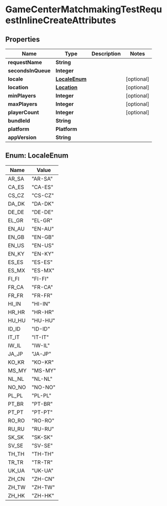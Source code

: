 

# GameCenterMatchmakingTestRequestInlineCreateAttributes


## Properties

| Name | Type | Description | Notes |
|------------ | ------------- | ------------- | -------------|
|**requestName** | **String** |  |  |
|**secondsInQueue** | **Integer** |  |  |
|**locale** | [**LocaleEnum**](#LocaleEnum) |  |  [optional] |
|**location** | [**Location**](Location.md) |  |  [optional] |
|**minPlayers** | **Integer** |  |  [optional] |
|**maxPlayers** | **Integer** |  |  [optional] |
|**playerCount** | **Integer** |  |  [optional] |
|**bundleId** | **String** |  |  |
|**platform** | **Platform** |  |  |
|**appVersion** | **String** |  |  |



## Enum: LocaleEnum

| Name | Value |
|---- | -----|
| AR_SA | &quot;AR-SA&quot; |
| CA_ES | &quot;CA-ES&quot; |
| CS_CZ | &quot;CS-CZ&quot; |
| DA_DK | &quot;DA-DK&quot; |
| DE_DE | &quot;DE-DE&quot; |
| EL_GR | &quot;EL-GR&quot; |
| EN_AU | &quot;EN-AU&quot; |
| EN_GB | &quot;EN-GB&quot; |
| EN_US | &quot;EN-US&quot; |
| EN_KY | &quot;EN-KY&quot; |
| ES_ES | &quot;ES-ES&quot; |
| ES_MX | &quot;ES-MX&quot; |
| FI_FI | &quot;FI-FI&quot; |
| FR_CA | &quot;FR-CA&quot; |
| FR_FR | &quot;FR-FR&quot; |
| HI_IN | &quot;HI-IN&quot; |
| HR_HR | &quot;HR-HR&quot; |
| HU_HU | &quot;HU-HU&quot; |
| ID_ID | &quot;ID-ID&quot; |
| IT_IT | &quot;IT-IT&quot; |
| IW_IL | &quot;IW-IL&quot; |
| JA_JP | &quot;JA-JP&quot; |
| KO_KR | &quot;KO-KR&quot; |
| MS_MY | &quot;MS-MY&quot; |
| NL_NL | &quot;NL-NL&quot; |
| NO_NO | &quot;NO-NO&quot; |
| PL_PL | &quot;PL-PL&quot; |
| PT_BR | &quot;PT-BR&quot; |
| PT_PT | &quot;PT-PT&quot; |
| RO_RO | &quot;RO-RO&quot; |
| RU_RU | &quot;RU-RU&quot; |
| SK_SK | &quot;SK-SK&quot; |
| SV_SE | &quot;SV-SE&quot; |
| TH_TH | &quot;TH-TH&quot; |
| TR_TR | &quot;TR-TR&quot; |
| UK_UA | &quot;UK-UA&quot; |
| ZH_CN | &quot;ZH-CN&quot; |
| ZH_TW | &quot;ZH-TW&quot; |
| ZH_HK | &quot;ZH-HK&quot; |



